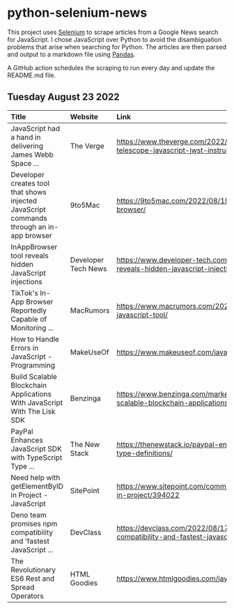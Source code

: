# python-selenium-news

This project uses [Selenium](https://www.seleniumhq.org/) to scrape articles from a Google News search for JavaScript.
I chose JavaScript over Python to avoid the disambiguation problems that arise when searching for Python.
The articles are then parsed and output to a markdown file using [Pandas](https://pandas.pydata.org/).

A GitHub action schedules the scraping to run every day and update the README.md file.

## Tuesday August 23 2022


| Title                                                                                    | Website             | Link                                                                                                                                    |
|:-----------------------------------------------------------------------------------------|:--------------------|:----------------------------------------------------------------------------------------------------------------------------------------|
| JavaScript had a hand in delivering James Webb Space ...                                 | The Verge           | https://www.theverge.com/2022/8/18/23206110/james-webb-space-telescope-javascript-jwst-instrument-control                               |
| Developer creates tool that shows injected JavaScript commands through an in-app browser | 9to5Mac             | https://9to5mac.com/2022/08/19/tool-shows-injected-javascript-in-app-browser/                                                           |
| InAppBrowser tool reveals hidden JavaScript injections                                   | Developer Tech News | https://www.developer-tech.com/news/2022/aug/19/inappbrowser-tool-reveals-hidden-javascript-injections/                                 |
| TikTok's In-App Browser Reportedly Capable of Monitoring ...                             | MacRumors           | https://www.macrumors.com/2022/08/18/felix-krause-in-app-browser-javascript-tool/                                                       |
| How to Handle Errors in JavaScript - Programming                                         | MakeUseOf           | https://www.makeuseof.com/javascript-errors-how-handle/                                                                                 |
| Build Scalable Blockchain Applications With JavaScript With The Lisk SDK                 | Benzinga            | https://www.benzinga.com/markets/cryptocurrency/22/08/28566456/build-scalable-blockchain-applications-with-javascript-with-the-lisk-sdk |
| PayPal Enhances JavaScript SDK with TypeScript Type ...                                  | The New Stack       | https://thenewstack.io/paypal-enhances-javascript-sdk-with-typescript-type-definitions/                                                 |
| Need help with getElementByID in Project - JavaScript                                    | SitePoint           | https://www.sitepoint.com/community/t/need-help-with-getelementbyid-in-project/394022                                                   |
| Deno team promises npm compatibility and 'fastest JavaScript ...                         | DevClass            | https://devclass.com/2022/08/17/deno-team-promises-npm-compatibility-and-fastest-javascript-runtime-web-server-ever-built/              |
| The Revolutionary ES6 Rest and Spread Operators                                          | HTML Goodies        | https://www.htmlgoodies.com/javascript/javascript-rest-spread-operator/                                                                 |